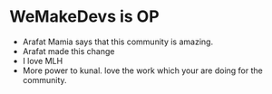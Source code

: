 # WeMakeDevs is OP

- Arafat Mamia says that this community is amazing.
- Arafat made this change
- I love MLH
- More power to kunal. love the work which your are doing for the community.
